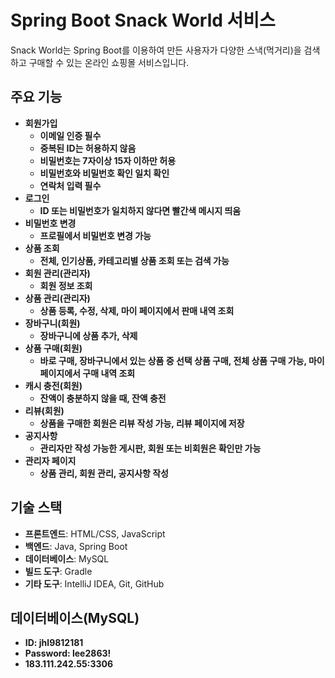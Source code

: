 # Spring Boot Snack World 서비스

Snack World는 Spring Boot를 이용하여 만든 사용자가 다양한 스낵(먹거리)을 검색하고 구매할 수 있는 온라인 쇼핑몰 서비스입니다.

## 주요 기능
- **회원가입**
  - **이메일 인증 필수**
  - **중복된 ID는 허용하지 않음**
  - **비밀번호는 7자이상 15자 이하만 허용**
  - **비밀번호와 비밀번호 확인 일치 확인**
  - **연락처 입력 필수**
- **로그인**
  - **ID 또는 비밀번호가 일치하지 않다면 빨간색 메시지 띄움**
- **비밀번호 변경**
  - **프로필에서 비밀번호 변경 가능**
- **상품 조회**
  - **전체, 인기상품, 카테고리별 상품 조회 또는 검색 가능**
- **회원 관리(관리자)**
  - **회원 정보 조회**
- **상품 관리(관리자)**
  - **상품 등록, 수정, 삭제, 마이 페이지에서 판매 내역 조회**
- **장바구니(회원)**
  - **장바구니에 상품 추가, 삭제**
- **상품 구매(회원)**
  - **바로 구매, 장바구니에서 있는 상품 중 선택 상품 구매, 전체 상품 구매 가능, 마이 페이지에서 구매 내역 조회**
- **캐시 충전(회원)**
  - **잔액이 충분하지 않을 때, 잔액 충전**
- **리뷰(회원)**
  - **상품을 구매한 회원은 리뷰 작성 가능, 리뷰 페이지에 저장**
- **공지사항**
  - **관리자만 작성 가능한 게시판, 회원 또는 비회원은 확인만 가능**
- **관리자 페이지**
  - **상품 관리, 회원 관리, 공지사항 작성**

## 기술 스택
- **프론트엔드**: HTML/CSS, JavaScript
- **백엔드**: Java, Spring Boot
- **데이터베이스**: MySQL
- **빌드 도구**: Gradle
- **기타 도구**: IntelliJ IDEA, Git, GitHub

## 데이터베이스(MySQL)
- **ID: jhl9812181**
- **Password: lee2863!**
- **183.111.242.55:3306**
